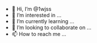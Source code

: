 - 👋 Hi, I’m @1wjss
- 👀 I’m interested in ...
- 🌱 I’m currently learning ...
- 💞️ I’m looking to collaborate on ...
- 📫 How to reach me ...

<!---
1wjss/1wjss is a ✨ special ✨ repository because its `README.md` (this file) appears on your GitHub profile.
You can click the Preview link to take a look at your changes.
--->
